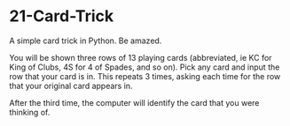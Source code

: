 # 21-Card-Trick
A simple card trick in Python. Be amazed.

You will be shown three rows of 13 playing cards (abbreviated, ie KC for King of Clubs, 4S for 4 of Spades, and so on). Pick any card and input the row that your card is in. This repeats 3 times, asking each time for the row that your original card appears in.

After the third time, the computer will identify the card that you were thinking of.
